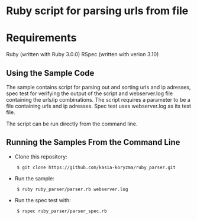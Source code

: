 # Ruby script for parsing urls from file 

# Requirements

Ruby (written with Ruby 3.0.0)
RSpec (written with verion 3.10)

## Using the Sample Code

The sample contains script for parsing out and sorting urls and ip adresses, spec test for verifying the output of the script and webserver.log file containing the urls/ip combinations. The script requires a parameter to be a file containing urls and ip adresses. Spec test uses webserver.log as its test file. 

The script can be run directly from the command line. 

## Running the Samples From the Command Line
* Clone this repository:
```
    $ git clone https://github.com/kasia-koryzma/ruby_parser.git
```

* Run the sample:  
```
    $ ruby ruby_parser/parser.rb webserver.log

```
* Run the spec test with:
```
    $ rspec ruby_parser/parser_spec.rb 
```
